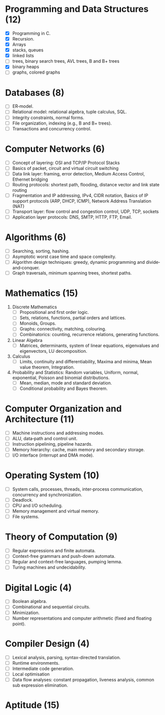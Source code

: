 # Programming and Data Structures (12)

- [x] Programming in C.
- [x] Recursion.
- [x] Arrays
- [x] stacks, queues
- [x] linked lists
- [ ] trees, binary search trees, AVL trees, B and B+ trees
- [x] binary heaps
- [ ] graphs, colored graphs

# Databases (8)

- [ ] ER‐model.
- [ ] Relational model: relational algebra, tuple calculus, SQL.
- [ ] Integrity constraints, normal forms.
- [ ] File organization, indexing (e.g., B and B+ trees).
- [ ] Transactions and concurrency control.

# Computer Networks (6)

- [ ] Concept of layering: OSI and TCP/IP Protocol Stacks
- [ ] Basics of packet, circuit and virtual circuit switching
- [ ] Data link layer: framing, error detection, Medium Access Control, Ethernet bridging
- [ ] Routing protocols: shortest path, flooding, distance vector and link state routing
- [ ] Fragmentation and IP addressing, IPv4, CIDR notation, Basics of IP support protocols (ARP, DHCP, ICMP), Network Address Translation (NAT)
- [ ] Transport layer: flow control and congestion control, UDP, TCP, sockets
- [ ] Application layer protocols: DNS, SMTP, HTTP, FTP, Email.

# Algorithms (6)

- [ ] Searching, sorting, hashing.
- [ ] Asymptotic worst case time and space complexity.
- [ ] Algorithm design techniques: greedy, dynamic programming and divide‐and‐conquer.
- [ ] Graph traversals, minimum spanning trees, shortest paths.

# Mathematics (15)

1. Discrete Mathematics
	- [ ] Propositional and first order logic.
	- [ ] Sets, relations, functions, partial orders and lattices.
	- [ ] Monoids, Groups.
	- [ ] Graphs: connectivity, matching, colouring.
	- [ ] Combinatorics: counting, recurrence relations, generating functions.

2. Linear Algebra
	- [ ] Matrices, determinants, system of linear equations, eigenvalues and eigenvectors, LU decomposition.

3. Calculus
	- [ ] Limits, continuity and differentiability, Maxima and minima, Mean value theorem, Integration.

4. Probability and Statistics: Random variables, Uniform, normal, exponential, Poisson and binomial distributions.
	- [ ] Mean, median, mode and standard deviation.
	- [ ] Conditional probability and Bayes theorem.

# Computer Organization and Architecture (11)

- [ ] Machine instructions and addressing modes.
- [ ] ALU, data‐path and control unit.
- [ ] Instruction pipelining, pipeline hazards.
- [ ] Memory hierarchy: cache, main memory and secondary storage.
- [ ] I/O interface (interrupt and DMA mode).

# Operating System (10)

- [ ] System calls, processes, threads, inter‐process communication, concurrency and synchronization.
- [ ] Deadlock.
- [ ] CPU and I/O scheduling.
- [ ] Memory management and virtual memory.
- [ ] File systems.

# Theory of Computation (9)

- [ ] Regular expressions and finite automata.
- [ ] Context-free grammars and push-down automata.
- [ ] Regular and context-free languages, pumping lemma.
- [ ] Turing machines and undecidability.

# Digital Logic (4)

- [ ] Boolean algebra.
- [ ] Combinational and sequential circuits.
- [ ] Minimization.
- [ ] Number representations and computer arithmetic (fixed and floating point).

# Compiler Design (4)

- [ ] Lexical analysis, parsing, syntax-directed translation.
- [ ] Runtime environments.
- [ ] Intermediate code generation.
- [ ] Local optimisation
- [ ] Data flow analyses: constant propagation, liveness analysis, common sub expression elimination.

# Aptitude (15)